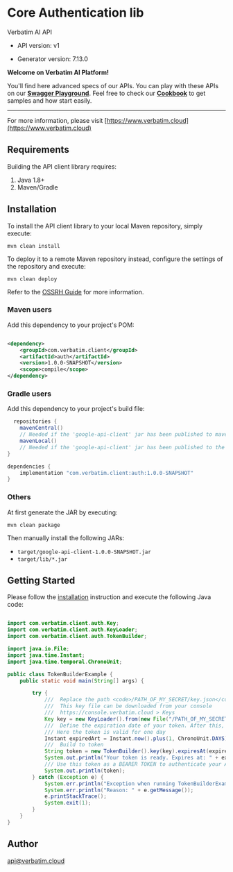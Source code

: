 # Core Authentication lib

Verbatim AI API

- API version: v1

- Generator version: 7.13.0

**Welcome on Verbatim AI Platform!**

You'll find here advanced specs of our APIs. You can play with these APIs on our
**[Swagger Playground](https://www.verbatim.cloud/api-docs/swagger)**. Feel free
to check our **[Cookbook](https://www.verbatim.cloud/cookbook)** to get samples
and how start easily.

_____

For more information, please
visit [https://www.verbatim.cloud](https://www.verbatim.cloud)

## Requirements

Building the API client library requires:

1. Java 1.8+
2. Maven/Gradle

## Installation

To install the API client library to your local Maven repository, simply
execute:

```shell
mvn clean install
```

To deploy it to a remote Maven repository instead, configure the settings of the
repository and execute:

```shell
mvn clean deploy
```

Refer to the [OSSRH Guide](http://central.sonatype.org/pages/ossrh-guide.html)
for more information.

### Maven users

Add this dependency to your project's POM:

```xml

<dependency>
    <groupId>com.verbatim.client</groupId>
    <artifactId>auth</artifactId>
    <version>1.0.0-SNAPSHOT</version>
    <scope>compile</scope>
</dependency>
```

### Gradle users

Add this dependency to your project's build file:

```groovy
  repositories {
    mavenCentral()
    // Needed if the 'google-api-client' jar has been published to maven central.
    mavenLocal()
    // Needed if the 'google-api-client' jar has been published to the local maven repo.
}

dependencies {
    implementation "com.verbatim.client:auth:1.0.0-SNAPSHOT"
}
```

### Others

At first generate the JAR by executing:

```shell
mvn clean package
```

Then manually install the following JARs:

- `target/google-api-client-1.0.0-SNAPSHOT.jar`
- `target/lib/*.jar`

## Getting Started

Please follow the [installation](#installation) instruction and execute the
following Java code:

```java

import com.verbatim.client.auth.Key;
import com.verbatim.client.auth.KeyLoader;
import com.verbatim.client.auth.TokenBuilder;

import java.io.File;
import java.time.Instant;
import java.time.temporal.ChronoUnit;

public class TokenBuilderExample {
    public static void main(String[] args) {

        try {
            ///  Replace the path <code>/PATH_OF_MY_SECRET/key.json</code> by the valid path of your JSON key file on your server
            ///  This key file can be downloaded from your console
            ///  https://console.verbatim.cloud > Keys
            Key key = new KeyLoader().from(new File("/PATH_OF_MY_SECRET/key.json")).get();
            ///  Define the expiration date of your token. After this, your token is no more valid
            /// Here the token is valid for one day
            Instant expiredArt = Instant.now().plus(1, ChronoUnit.DAYS);
            ///  Build to token
            String token = new TokenBuilder().key(key).expiresAt(expiredArt).build();
            System.out.println("Your token is ready. Expires at: " + expiredArt);
            /// Use this token as a BEARER TOKEN to authenticate your API calls
            System.out.println(token);
        } catch (Exception e) {
            System.err.println("Exception when running TokenBuilderExample");
            System.err.println("Reason: " + e.getMessage());
            e.printStackTrace();
            System.exit(1);
        }
    }
}
```

## Author

api@verbatim.cloud

